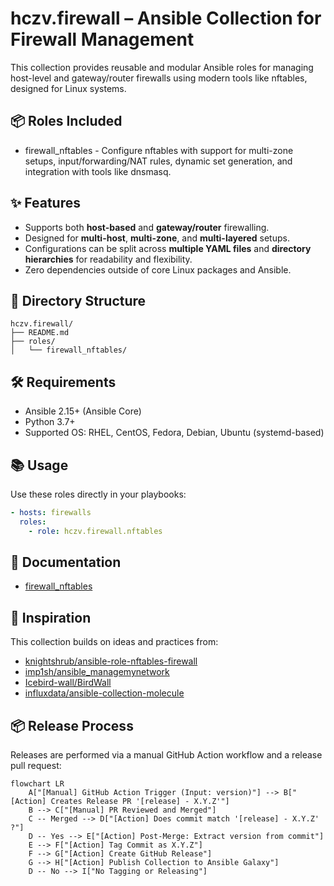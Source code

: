 # hczv.firewall – Ansible Collection for Firewall Management

This collection provides reusable and modular Ansible roles for managing host-level and gateway/router firewalls using modern tools like nftables, designed for Linux systems.

## 📦 Roles Included
- firewall_nftables - Configure nftables with support for multi-zone setups, input/forwarding/NAT rules, dynamic set generation, and integration with tools like dnsmasq.

## ✨ Features
- Supports both **host-based** and **gateway/router** firewalling.
- Designed for **multi-host**, **multi-zone**, and **multi-layered** setups.
- Configurations can be split across **multiple YAML files** and **directory hierarchies** for readability and flexibility.
- Zero dependencies outside of core Linux packages and Ansible.

## 📁 Directory Structure
```
hczv.firewall/
├── README.md
├── roles/
│   └── firewall_nftables/
```

## 🛠 Requirements
- Ansible 2.15+ (Ansible Core)
- Python 3.7+
- Supported OS: RHEL, CentOS, Fedora, Debian, Ubuntu (systemd-based)

## 📚 Usage
Use these roles directly in your playbooks:

```yaml
- hosts: firewalls
  roles:
    - role: hczv.firewall.nftables
```

## 📖 Documentation
- [firewall_nftables](https://github.com/hczv/ansible-firewall/tree/main/roles/nftables)


## 🙏 Inspiration
This collection builds on ideas and practices from:
- [knightshrub/ansible-role-nftables-firewall](https://gitlab.com/knightshrub/ansible-role-nftables-firewall)
- [imp1sh/ansible_managemynetwork](https://github.com/imp1sh/ansible_managemynetwork/blob/main/roles/ansible_nftables/tasks/checks.yml)
- [Icebird-wall/BirdWall](https://github.com/Icebird-wall/BirdWall)
- [influxdata/ansible-collection-molecule](https://github.com/influxdata/ansible-collection-molecule/blob/main/molecule/ec2_platform/molecule.yml)


## 📦 Release Process
Releases are performed via a manual GitHub Action workflow and a release pull request:

```mermaid
flowchart LR
    A["[Manual] GitHub Action Trigger (Input: version)"] --> B["[Action] Creates Release PR '[release] - X.Y.Z'"]
    B --> C["[Manual] PR Reviewed and Merged"]
    C -- Merged --> D["[Action] Does commit match '[release] - X.Y.Z' ?"]
    D -- Yes --> E["[Action] Post-Merge: Extract version from commit"]
    E --> F["[Action] Tag Commit as X.Y.Z"]
    F --> G["[Action] Create GitHub Release"]
    G --> H["[Action] Publish Collection to Ansible Galaxy"]
    D -- No --> I["No Tagging or Releasing"]
```

